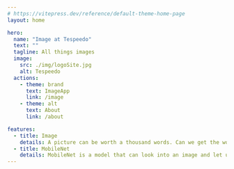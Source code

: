 ```yaml
---
# https://vitepress.dev/reference/default-theme-home-page
layout: home

hero:
  name: "Image at Tespeedo"
  text: ""
  tagline: All things images
  image: 
    src: ./img/logoSite.jpg
    alt: Tespeedo
  actions:
    - theme: brand
      text: ImageApp
      link: /image
    - theme: alt
      text: About
      link: /about

features:
  - title: Image
    details: A picture can be worth a thousand words. Can we get the words that a picture represents
  - title: MobileNet
    details: MobileNet is a model that can look into an image and let us know what is in the image. Using Image at Tespeedo, we can try to understand what is in an image. 
---
```


